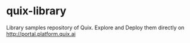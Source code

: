 # quix-library
Library samples repository of Quix. Explore and Deploy them directly on http://portal.platform.quix.ai

